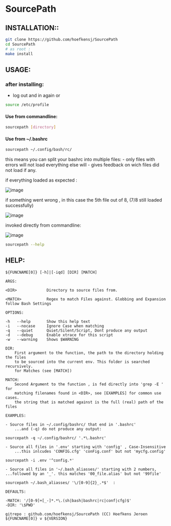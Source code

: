 # SourcePath

## INSTALLATION::
```sh
git clone https://github.com/hoefkensj/SourcePath
cd SourcePath
# as root :
make install
````
## USAGE:
### after installing:
- log out and in again
    or
```sh
source /etc/profile
```

#### Use from commandline:
```sh
sourcepath [directory]
```
#### Use from  ~/.bashrc
```bash
sourcepath ~/.config/bash/rc/
```

this means you can split your bashrc into multiple files:
    - only files with errors will not load everything else will
    - gives feedback on wich files did not load if any.

if everything loaded as expected :

   ![image](https://github.com/user-attachments/assets/60d71b06-3728-4657-8c19-2e155c0d8731)

if something went wrong , in this case the 5th file out of 8, (7/8 still loaded successfully) 
    
   ![image](https://github.com/user-attachments/assets/da166203-19c7-4c28-98c0-30cf362e0b68)

invoked directly from commandline:

   ![image](https://github.com/user-attachments/assets/a7bd26a3-4b4b-4666-818a-8e8808bb97e6)

```sh
sourcepath --help
```


## HELP:
```help
${FUNCNAME[0]} [-h]|[-iqd] [DIR] [MATCH]

ARGS:

<DIR>             Directory to source files from.

<MATCH>           Regex to match Files against. Globbing and Expansion follow Bash Settings

OPTIONS:

-h   --help       Show this help text
-i   --nocase     Ignore Case when matching
-q   --quiet      Quiet/Silent/Script, Dont produce any output
-d   --debug      Enable xtrace for this script
-w   --warning    Shows $WARNING

DIR:
    First argument to the function, the path to the directory holding the files
    to be sourced into the current env. This folder is searched recursively.
    for Matches (see [MATCH])

MATCH:
    Second Argument to the function , is fed directly into 'grep -E ' for
    matching filenames found in <DIR>, see [EXAMPLES] for common use cases.
    the string that is matched against is the full (real) path of the files

EXAMPLES:

- Source files in ~/.config/bashrc/ that end in '.bashrc'
    ...and (-q) do not produce any output:

sourcepath -q ~/.config/bashrc/ '.*\.bashrc'

- Source all files in '.env' starting with 'config' , Case-Insensitive
    ...this inlcudes 'CONFIG.cfg' 'conFig.conf' but not 'mycfg.config'

sourcepath -i .env '^config.*'

- Source all files in '~/.bash_aliasses/' starting with 2 numbers,
...followed by an '_'. this matches '00_file.alias' but not '99file'

sourcepath ~/.bash_aliasses/ '\/[0-9]{2}_.*$'  :

DEFAULTS:

-MATCH: '/[0-9]+[_-]*.*\.(sh|bash|bashrc|rc|conf|cfg)$'
-DIR: '\$PWD'

gitrepo : github.com/hoefkensj/SourcePath (CC) Hoefkens Jeroen
${FUNCNAME[0]} v ${VERSION}
```
